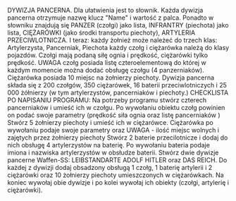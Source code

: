 ﻿DYWIZJA PANCERNA.
Dla ułatwienia jest to słownik.
Każda dywizja pancerna otrzymuje nazwę klucz "Name" i wartość z palca.
Ponadto w słowniku znajdują się PANZER (czołgi) jako lista, INFRANTRY (piechota) jako lista, CIĘŻARÓWKI (jako środki transportu piechoty), ARTYLERIA PRZECIWLOTNICZA.
I teraz:
każdy żołnież może należeć do trzech klas: Artylerzysta, Pancerniak, Piechota
każdy czołg i ciężarówka należą do klasy pojazdów. Czołgi mają podaną siłę ognia i prędkość, ciężarówki tylko prędkość. UWAGA czołg posiada listę czteroelementową do której w każdym momencie można dodać obsługę czołgu (4 panzerniaków). Ciężarówka posiada 10 miejsc na żołnierzy piechoty.
Dywizja pancerna składa się z 200 czołgów, 350 ciężarówek, 16 baterii przeciwlotniczych i 25 000 żółnierzy (w tym artylerzystów, pancerniaków i piechoty.)
CHECKLISTA PO NAPISANIU PROGRAMU:
Na potrzeby programu stwórz czterech pancerniaków i umieść ich w czołgu. Po wywołaniu obiektu czołg powinien on podać swoje parametry (prędkość siła ognia oraz listę pancerniaków )
Stwórz 5 żołnierzy piechoty i umieść ich w ciężarówce. Ciężarówka po wywołaniu podaje swoje parametry oraz UWAGA - ilość miejsc wolnych i zajętych przez żołnierzy piechoty
Stwórz 2 baterie przecilotnicze i  dodaj do nich obsługę 4 artylerzystów na baterię. Po wywołaniu bateria podaje imiona i nazwiska artylerzystów w obsłudze baterii.
Stwórz dwie dywizje pancerne Waffen-SS: LEIBSTANDARTE ADOLF HITLER oraz DAS REICH.
Do każdej z dywizji dodaj obsadzony obsługą 1 czołg, 1 baterię artylerii i 2 ciężarówki oraz 10 żołnierzy piechoty umieszczonych w ciężarówkach.
Na koniec wywołaj obie dywizje i po kolei wywołaj ich obiekty (czołgi, artylerię i ciężarówki).